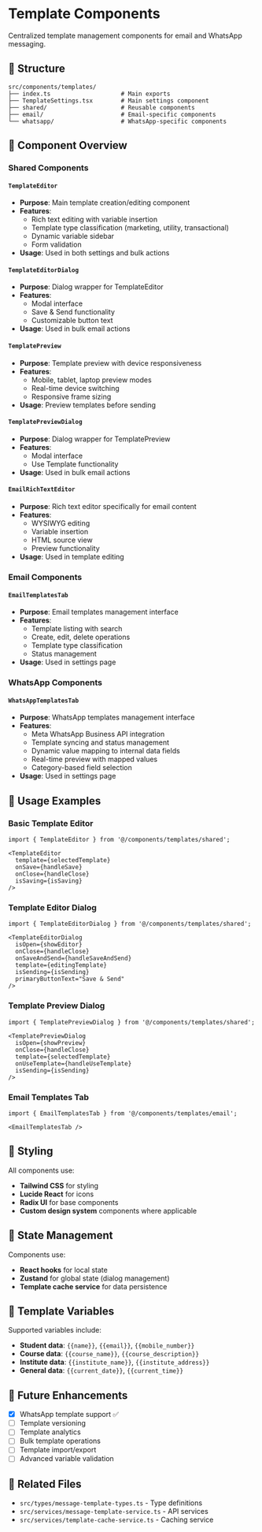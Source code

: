 # Template Components

Centralized template management components for email and WhatsApp messaging.

## 📁 Structure

```
src/components/templates/
├── index.ts                    # Main exports
├── TemplateSettings.tsx        # Main settings component
├── shared/                     # Reusable components
├── email/                      # Email-specific components
└── whatsapp/                   # WhatsApp-specific components
```

## 🎯 Component Overview

### Shared Components

#### `TemplateEditor`
- **Purpose**: Main template creation/editing component
- **Features**:
  - Rich text editing with variable insertion
  - Template type classification (marketing, utility, transactional)
  - Dynamic variable sidebar
  - Form validation
- **Usage**: Used in both settings and bulk actions

#### `TemplateEditorDialog`
- **Purpose**: Dialog wrapper for TemplateEditor
- **Features**:
  - Modal interface
  - Save & Send functionality
  - Customizable button text
- **Usage**: Used in bulk email actions

#### `TemplatePreview`
- **Purpose**: Template preview with device responsiveness
- **Features**:
  - Mobile, tablet, laptop preview modes
  - Real-time device switching
  - Responsive frame sizing
- **Usage**: Preview templates before sending

#### `TemplatePreviewDialog`
- **Purpose**: Dialog wrapper for TemplatePreview
- **Features**:
  - Modal interface
  - Use Template functionality
- **Usage**: Used in bulk email actions

#### `EmailRichTextEditor`
- **Purpose**: Rich text editor specifically for email content
- **Features**:
  - WYSIWYG editing
  - Variable insertion
  - HTML source view
  - Preview functionality
- **Usage**: Used in template editing

### Email Components

#### `EmailTemplatesTab`
- **Purpose**: Email templates management interface
- **Features**:
  - Template listing with search
  - Create, edit, delete operations
  - Template type classification
  - Status management
- **Usage**: Used in settings page

### WhatsApp Components

#### `WhatsAppTemplatesTab`
- **Purpose**: WhatsApp templates management interface
- **Features**:
  - Meta WhatsApp Business API integration
  - Template syncing and status management
  - Dynamic value mapping to internal data fields
  - Real-time preview with mapped values
  - Category-based field selection
- **Usage**: Used in settings page

## 🔧 Usage Examples

### Basic Template Editor
```tsx
import { TemplateEditor } from '@/components/templates/shared';

<TemplateEditor
  template={selectedTemplate}
  onSave={handleSave}
  onClose={handleClose}
  isSaving={isSaving}
/>
```

### Template Editor Dialog
```tsx
import { TemplateEditorDialog } from '@/components/templates/shared';

<TemplateEditorDialog
  isOpen={showEditor}
  onClose={handleClose}
  onSaveAndSend={handleSaveAndSend}
  template={editingTemplate}
  isSending={isSending}
  primaryButtonText="Save & Send"
/>
```

### Template Preview Dialog
```tsx
import { TemplatePreviewDialog } from '@/components/templates/shared';

<TemplatePreviewDialog
  isOpen={showPreview}
  onClose={handleClose}
  template={selectedTemplate}
  onUseTemplate={handleUseTemplate}
  isSending={isSending}
/>
```

### Email Templates Tab
```tsx
import { EmailTemplatesTab } from '@/components/templates/email';

<EmailTemplatesTab />
```

## 🎨 Styling

All components use:
- **Tailwind CSS** for styling
- **Lucide React** for icons
- **Radix UI** for base components
- **Custom design system** components where applicable

## 🔄 State Management

Components use:
- **React hooks** for local state
- **Zustand** for global state (dialog management)
- **Template cache service** for data persistence

## 📝 Template Variables

Supported variables include:
- **Student data**: `{{name}}`, `{{email}}`, `{{mobile_number}}`
- **Course data**: `{{course_name}}`, `{{course_description}}`
- **Institute data**: `{{institute_name}}`, `{{institute_address}}`
- **General data**: `{{current_date}}`, `{{current_time}}`

## 🚀 Future Enhancements

- [x] WhatsApp template support ✅
- [ ] Template versioning
- [ ] Template analytics
- [ ] Bulk template operations
- [ ] Template import/export
- [ ] Advanced variable validation

## 🔗 Related Files

- `src/types/message-template-types.ts` - Type definitions
- `src/services/message-template-service.ts` - API services
- `src/services/template-cache-service.ts` - Caching service
